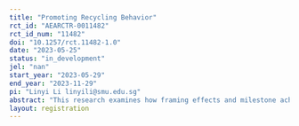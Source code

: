 ```yaml
---
title: "Promoting Recycling Behavior"
rct_id: "AEARCTR-0011482"
rct_id_num: "11482"
doi: "10.1257/rct.11482-1.0"
date: "2023-05-25"
status: "in_development"
jel: "nan"
start_year: "2023-05-29"
end_year: "2023-11-29"
pi: "Linyi Li linyili@smu.edu.sg"
abstract: "This research examines how framing effects and milestone achievements change consumers’ recycling behavior. We partnered with a garbage recycling company that facilitates an app, allowing us to track user behavior. The treatments are milestones and an easier to understand framing of recycling behavior, and the controls are no milestones and the default framing language."
layout: registration
---
```


